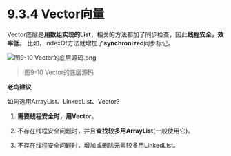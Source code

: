 # 9.3.4 Vector向量

   Vector底层是**用数组实现的List**，相关的方法都加了同步检查，因此**线程安全，效率低**。 比如，indexOf方法就增加了**synchronized**同步标记。

![图9-10 Vector的底层源码.png](https://www.sxt.cn/360shop/Public/admin/UEditor/20170524/1495617071989433.png)

> 图9-10 Vector的底层源码

**老鸟建议**

   如何选用ArrayList、LinkedList、Vector?

1. **需要线程安全时，用Vector**。

2. 不存在线程安全问题时，并且**查找较多用ArrayList**(一般使用它)。

3. 不存在线程安全问题时，增加或删除元素较多用LinkedList。
